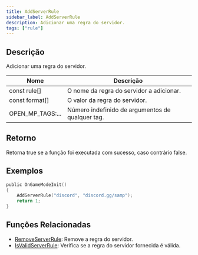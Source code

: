 ```yaml
---
title: AddServerRule
sidebar_label: AddServerRule
description: Adicionar uma regra do servidor.
tags: ["rule"]
---
```


<VersionWarn version='omp v1.1.0.2612' />

## Descrição

Adicionar uma regra do servidor.

| Nome             | Descrição                                  |
| ---------------- | ------------------------------------------ |
| const rule[]     | O nome da regra do servidor a adicionar.  |
| const format[]   | O valor da regra do servidor.              |
| OPEN_MP_TAGS:... | Número indefinido de argumentos de qualquer tag. |

## Retorno

Retorna true se a função foi executada com sucesso, caso contrário false.

## Exemplos

```c
public OnGameModeInit()
{
    AddServerRule("discord", "discord.gg/samp");
    return 1;
}
```

## Funções Relacionadas

- [RemoveServerRule](RemoveServerRule): Remove a regra do servidor.
- [IsValidServerRule](IsValidServerRule): Verifica se a regra do servidor fornecida é válida.